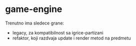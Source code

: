 # game-engine

Trenutno ima sledece grane:
- legacy, za kompatibilnost sa igrice-partizani
- refaktor, koji razdvaja update i render metod na predmetu
